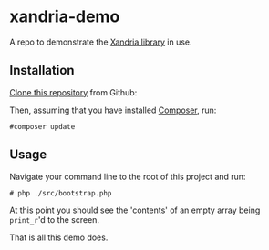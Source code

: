 # xandria-demo

A repo to demonstrate the [Xandria library](https://github.com/johnniewalker/xandria) in use.

## Installation


[Clone this repository](https://help.github.com/articles/cloning-a-repository/) from Github:

Then, assuming that you have installed [Composer](https://getcomposer.org/), run:

~~~~
#composer update
~~~~


## Usage

Navigate your command line to the root of this project and run:

~~~~
# php ./src/bootstrap.php
~~~~

At this point you should see the 'contents' of an empty array being `print_r`'d to the screen.

That is all this demo does.

